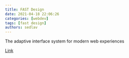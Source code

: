 ```yaml
---
title: FAST Design
date: 2021-04-18 22:06:26
categories: [webdev]
tags: [fast design]
authors: sedlav
---
```


The adaptive interface system for modern web experiences

[Link](https://www.fast.design/)
